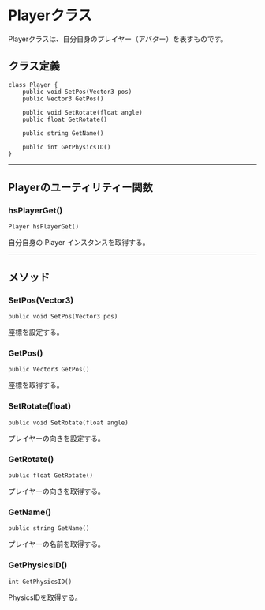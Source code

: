 
# Playerクラス

Playerクラスは、自分自身のプレイヤー（アバター）を表すものです。


## クラス定義

```
class Player {
    public void SetPos(Vector3 pos)
    public Vector3 GetPos()
 
    public void SetRotate(float angle)
    public float GetRotate()

    public string GetName()

	public int GetPhysicsID()
}
```


***


## Playerのユーティリティー関数
### hsPlayerGet()
`Player hsPlayerGet()`

自分自身の Player インスタンスを取得する。


***


## メソッド
### SetPos(Vector3)
`public void SetPos(Vector3 pos)`

座標を設定する。

### GetPos()
`public Vector3 GetPos()`

座標を取得する。

### SetRotate(float)
`public void SetRotate(float angle)`

プレイヤーの向きを設定する。

### GetRotate()
`public float GetRotate()`

プレイヤーの向きを取得する。

### GetName()
`public string GetName()`

プレイヤーの名前を取得する。

### GetPhysicsID()
`int GetPhysicsID()`

PhysicsIDを取得する。

